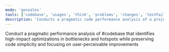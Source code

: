 ```yaml
---
mode: 'gonzales'
tools: ['codebase', 'usages', 'think', 'problems', 'changes', 'testFailure', 'terminalSelection', 'terminalLastCommand', 'fetch', 'findTestFiles', 'searchResults', 'githubRepo', 'runTests', 'editFiles', 'runNotebooks', 'search', 'runCommands', 'runTasks', 'github', 'memory', 'sequentialthinking', 'time']
description: 'Conducts a pragmatic code performance analysis of a project'
---
```

Conduct a pragmatic performance analysis of #codebase that identifies high-impact optimizations in bottlenecks and hotspots while preserving code simplicity and focusing on user-perceivable improvements
